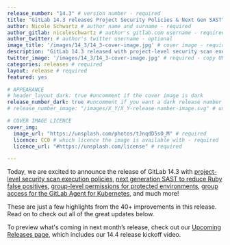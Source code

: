 ```yaml
---
release_number: "14.3" # version number - required
title: "GitLab 14.3 releases Project Security Policies & Next Gen SAST" # short title (no longer than 62 characters) - required
author: Nicole Schwartz # author name and surname - required
author_gitlab: nicoleschwartz # author's gitlab.com username - required
author_twitter: # author's twitter username - optional
image_title: '/images/14_3/14_3-cover-image.jpg' # cover image - required
description: "GitLab 14.3 released with project-level security scan execution policies, next generation SAST to reduce Ruby false positives, group-level permissions for protected environments, group access for the GitLab Agent for Kubernetes, and much more!"
twitter_image: '/images/14_3/14_3-cover-image.jpg' # required - copy URL from image title section above
categories: releases # required
layout: release # required
featured: yes

# APPEARANCE
# header_layout_dark: true #uncomment if the cover image is dark
release_number_dark: true #uncomment if you want a dark release number
# release_number_image: "/images/X_Y/X_Y-release-number-image.svg" # uncomment if you want a svg image to replace the release number that normally overlays the background image

# COVER IMAGE LICENCE
cover_img:
  image_url: "https://unsplash.com/photos/tJnqdD5sO_M" # required
  licence: CC0 # which licence the image is available with - required
  licence_url: "#https://unsplash.com/license" # required

---
```


Today, we are excited to announce the release of GitLab 14.3 with [project-level security scan execution policies](#project-level-dast-and-secret-detection-scan-execution-policies), [next generation SAST to reduce Ruby false positives](#next-generation-sast-to-reduce-ruby-false-positives), [group-level permissions for protected environments](#group-level-permissions-for-protected-environments), [group access for the GitLab Agent for Kubernetes](#grant-group-access-to-the-gitlab-agents-cicd-tunnel), and much more!

These are just a few highlights from the 40+ improvements in this release. Read on to check out all of the great updates below.

To preview what's coming in next month’s release, check out our [Upcoming Releases page](/direction/kickoff/), which includes our 14.4 release kickoff video.
